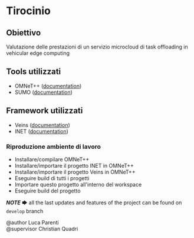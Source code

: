 # Tirocinio

## Obiettivo
Valutazione delle prestazioni di un servizio microcloud di task offloading in vehicular edge computing

## Tools utilizzati
- OMNeT++ ([documentation](https://omnetpp.org/documentation/))
- SUMO ([documentation](https://sumo.dlr.de/docs/))

## Framework utilizzati
- Veins ([documentation](https://veins.car2x.org/documentation/))
- INET ([documentation](https://inet.omnetpp.org/Introduction.html))

### Riproduzione ambiente di lavoro
- Installare/compilare OMNeT++
- Installare/importare il progetto INET in OMNeT++
- Installare/importare il progetto Veins in OMNeT++
- Eseguire build di tutti i progetti
- Importare questo progetto all'interno del workspace
- Eseguire build del progetto

***NOTE*** 🡆 all the last updates and features of the project can be found on `develop` branch

@author Luca Parenti <br>
@supervisor Christian Quadri
